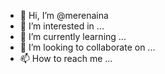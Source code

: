 - 👋 Hi, I’m @merenaina
- 👀 I’m interested in ...
- 🌱 I’m currently learning ...
- 💞️ I’m looking to collaborate on ...
- 📫 How to reach me ...

<!---
merenaina/merenaina is a ✨ special ✨ repository because its `README.md` (this file) appears on your GitHub profile.
You can click the Preview link to take a look at your changes.
--->
